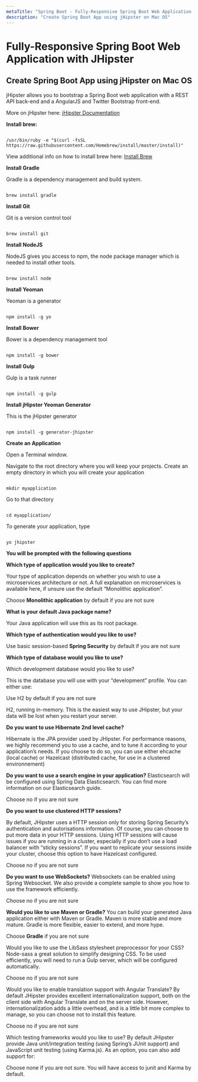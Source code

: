 ```yaml
---
metaTitle: "Spring Boot - Fully-Responsive Spring Boot Web Application with JHipster"
description: "Create Spring Boot App using jHipster on Mac OS"
---
```


# Fully-Responsive Spring Boot Web Application with JHipster



## Create Spring Boot App using jHipster on Mac OS


jHipster allows you to bootstrap a Spring Boot web application with a REST API back-end and a AngularJS and Twitter Bootstrap front-end.

More on jHipster here:  [jHipster Documentation](https://jhipster.github.io/)

**Install brew:**

```

/usr/bin/ruby -e "$(curl -fsSL https://raw.githubusercontent.com/Homebrew/install/master/install)"

```

View additional info on how to install brew here: [Install Brew](http://brew.sh/)

**Install Gradle**

Gradle is a dependency management and build system.

```

brew install gradle

```

**Install Git**

Git is a version control tool

```

brew install git

```

**Install NodeJS**

NodeJS gives you access to npm, the node package manager which is needed to install other tools.

```

brew install node

```

**Install Yeoman**

Yeoman is a generator

```

npm install -g yo

```

**Install Bower**

Bower is a dependency management tool

```

npm install -g bower

```

**Install Gulp**

Gulp is a task runner

```

npm install -g gulp

```

**Install jHipster Yeoman Generator**

This is the jHipster generator

```

npm install -g generator-jhipster

```

**Create an Application**

Open a Terminal window.

Navigate to the root directory where you will keep your projects. Create an empty directory in which you will create your application

```

mkdir myapplication

```

Go to that directory

```

cd myapplication/

```

To generate your application, type

```

yo jhipster

```

**You will be prompted with the following questions**

**Which type of application would you like to create?**

Your type of application depends on whether you wish to use a microservices architecture or not. A full explanation on microservices is available here, if unsure use the default “Monolithic application”.

Choose **Monolithic application** by default if you are not sure

**What is your default Java package name?**

Your Java application will use this as its root package.

**Which type of authentication would you like to use?**

Use basic session-based **Spring Security** by default if you are not sure

**Which type of database would you like to use?**

Which development database would you like to use?

This is the database you will use with your “development” profile. You can either use:

Use H2 by default if you are not sure

H2, running in-memory. This is the easiest way to use JHipster, but your data will be lost when you restart your server.

**Do you want to use Hibernate 2nd level cache?**

Hibernate is the JPA provider used by JHipster. For performance reasons, we highly recommend you to use a cache, and to tune it according to your application’s needs. If you choose to do so, you can use either ehcache (local cache) or Hazelcast (distributed cache, for use in a clustered environnement)

**Do you want to use a search engine in your application?**
Elasticsearch will be configured using Spring Data Elasticsearch. You can find more information on our Elasticsearch guide.

Choose no if you are not sure

**Do you want to use clustered HTTP sessions?**

By default, JHipster uses a HTTP session only for storing Spring Security’s authentication and autorisations information. Of course, you can choose to put more data in your HTTP sessions. Using HTTP sessions will cause issues if you are running in a cluster, especially if you don’t use a load balancer with “sticky sessions”. If you want to replicate your sessions inside your cluster, choose this option to have Hazelcast configured.

Choose no if you are not sure

**Do you want to use WebSockets?**
Websockets can be enabled using Spring Websocket. We also provide a complete sample to show you how to use the framework efficiently.

Choose no if you are not sure

**Would you like to use Maven or Gradle?**
You can build your generated Java application either with Maven or Gradle. Maven is more stable and more mature. Gradle is more flexible, easier to extend, and more hype.

Choose **Gradle** if you are not sure

Would you like to use the LibSass stylesheet preprocessor for your CSS?
Node-sass a great solution to simplify designing CSS. To be used efficiently, you will need to run a Gulp server, which will be configured automatically.

Choose no if you are not sure

Would you like to enable translation support with Angular Translate?
By default JHipster provides excellent internationalization support, both on the client side with Angular Translate and on the server side. However, internationalization adds a little overhead, and is a little bit more complex to manage, so you can choose not to install this feature.

Choose no if you are not sure

Which testing frameworks would you like to use?
By default JHipster provide Java unit/integration testing (using Spring’s JUnit support) and JavaScript unit testing (using Karma.js). As an option, you can also add support for:

Choose none if you are not sure. You will have access to junit and Karma by default.


